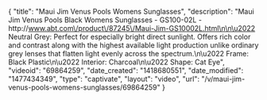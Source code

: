 {
    "title": "Maui Jim Venus Pools Womens Sunglasses",
    "description": "Maui Jim Venus Pools Black Womens Sunglasses - GS100-02L - http:\/\/www.abt.com\/product\/87245\/Maui-Jim-GS10002L.html\n\n\u2022 Neutral Grey: Perfect for especially bright direct sunlight. Offers rich color and contrast along with the highest available light production unlike ordinary grey lenses that flatten light evenly across the spectrum.\n\u2022 Frame: Black Plastic\n\u2022 Interior: Charcoal\n\u2022 Shape: Cat Eye",
    "videoid": "69864259",
    "date_created": "1418680551",
    "date_modified": "1477434349",
    "type": "captivate",
    "layout": "video",
    "url": "\/v\/maui-jim-venus-pools-womens-sunglasses\/69864259"
}